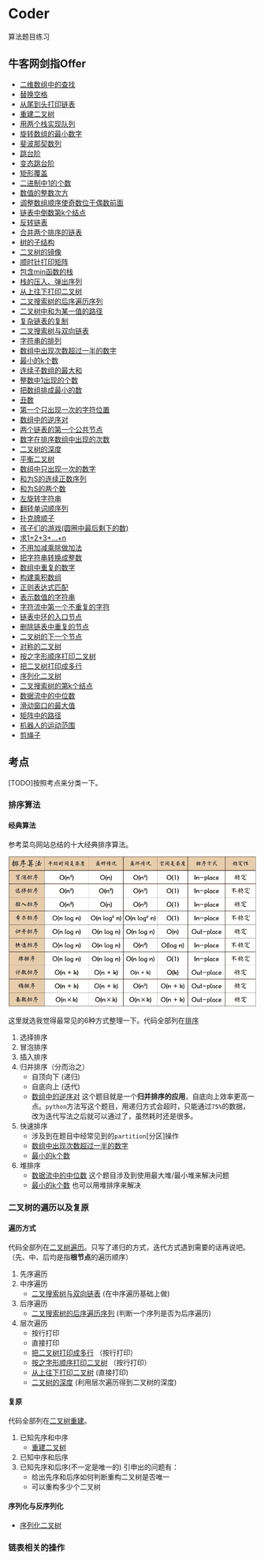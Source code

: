 # Coder
算法题目练习

## 牛客网剑指Offer
+ [二维数组中的查找](https://github.com/gx-white/Coder/tree/master/AimAtOffer/searchIn2DArray)
+ [替换空格](https://github.com/gx-white/Coder/tree/master/AimAtOffer/replaceSpace)
+ [从尾到头打印链表](https://github.com/gx-white/Coder/tree/master/AimAtOffer/printListFromTailToHead)
+ [重建二叉树](https://github.com/gx-white/Coder/tree/master/AimAtOffer/reConstructBinaryTree)
+ [用两个栈实现队列](https://github.com/gx-white/Coder/tree/master/AimAtOffer/achieveListWithTwoStacks)
+ [旋转数组的最小数字](https://github.com/gx-white/Coder/tree/master/AimAtOffer/minNumberInRotateArray)
+ [斐波那契数列](https://github.com/gx-white/Coder/tree/master/AimAtOffer/Fibonacci)
+ [跳台阶](https://github.com/gx-white/Coder/tree/master/AimAtOffer/jumpFloor)
+ [变态跳台阶](https://github.com/gx-white/Coder/tree/master/AimAtOffer/jumpFloorII)
+ [矩形覆盖](https://github.com/gx-white/Coder/tree/master/AimAtOffer/rectCover)
+ [二进制中1的个数](https://github.com/gx-white/Coder/tree/master/AimAtOffer/NumberOf1)
+ [数值的整数次方](https://github.com/gx-white/Coder/tree/master/AimAtOffer/Power)
+ [调整数组顺序使奇数位于偶数前面](https://github.com/gx-white/Coder/tree/master/AimAtOffer/reOrderArray)
+ [链表中倒数第k个结点](https://github.com/gx-white/Coder/tree/master/AimAtOffer/FindKthToTail)
+ [反转链表](https://github.com/gx-white/Coder/tree/master/AimAtOffer/ReverseList)
+ [合并两个排序的链表](https://github.com/gx-white/Coder/tree/master/AimAtOffer/Merge)
+ [树的子结构](https://github.com/gx-white/Coder/tree/master/AimAtOffer/HasSubtree)
+ [二叉树的镜像](https://github.com/gx-white/Coder/tree/master/AimAtOffer/Mirror)
+ [顺时针打印矩阵](https://github.com/gx-white/Coder/tree/master/AimAtOffer/printMatrix)
+ [包含min函数的栈](https://github.com/gx-white/Coder/tree/master/AimAtOffer/stackContainsMin)
+ [栈的压入、弹出序列](https://github.com/gx-white/Coder/tree/master/AimAtOffer/IsPopOrder)
+ [从上往下打印二叉树](https://github.com/gx-white/Coder/tree/master/AimAtOffer/PrintFromTopToBottom)
+ [二叉搜索树的后序遍历序列](https://github.com/gx-white/Coder/tree/master/AimAtOffer/VerifySquenceOfBST)
+ [二叉树中和为某一值的路径](https://github.com/gx-white/Coder/tree/master/AimAtOffer/FindPath)
+ [复杂链表的复制](https://github.com/gx-white/Coder/tree/master/AimAtOffer/Clone)
+ [二叉搜索树与双向链表](https://github.com/gx-white/Coder/tree/master/AimAtOffer/Convert)
+ [字符串的排列](https://github.com/gx-white/Coder/tree/master/AimAtOffer/Permutation)
+ [数组中出现次数超过一半的数字](https://github.com/gx-white/Coder/tree/master/AimAtOffer/MoreThanHalfNum)
+ [最小的k个数](https://github.com/gx-white/Coder/tree/master/AimAtOffer/GetLeastNumbers)
+ [连续子数组的最大和](https://github.com/gx-white/Coder/tree/master/AimAtOffer/FindGreatestSumOfSubArray)
+ [整数中1出现的个数](https://github.com/gx-white/Coder/tree/master/AimAtOffer/NumberOf1Between1AndN)
+ [把数组排成最小的数](https://github.com/gx-white/Coder/tree/master/AimAtOffer/PrintMinNumber)
+ [丑数](https://github.com/gx-white/Coder/tree/master/AimAtOffer/GetUglyNumber)
+ [第一个只出现一次的字符位置](https://github.com/gx-white/Coder/tree/master/AimAtOffer/FirstNotRepeatingChar)
+ [数组中的逆序对](https://github.com/gx-white/Coder/tree/master/AimAtOffer/InversePairs)
+ [两个链表的第一个公共节点](https://github.com/gx-white/Coder/tree/master/AimAtOffer/FindFirstCommonNode)
+ [数字在排序数组中出现的次数](https://github.com/gx-white/Coder/tree/master/AimAtOffer/GetNumberOfK)
+ [二叉树的深度](https://github.com/gx-white/Coder/tree/master/AimAtOffer/TreeDepth)
+ [平衡二叉树](https://github.com/gx-white/Coder/tree/master/AimAtOffer/IsBalanced)
+ [数组中只出现一次的数字](https://github.com/gx-white/Coder/tree/master/AimAtOffer/FindNumsAppearOnce)
+ [和为S的连续正数序列](https://github.com/gx-white/Coder/tree/master/AimAtOffer/FindContinuousSequence)
+ [和为S的两个数](https://github.com/gx-white/Coder/tree/master/AimAtOffer/FindNumbersWithSum)
+ [左旋转字符串](https://github.com/gx-white/Coder/tree/master/AimAtOffer/LeftRotateString)
+ [翻转单词顺序列](https://github.com/gx-white/Coder/tree/master/AimAtOffer/ReverseSentence)
+ [扑克牌顺子](https://github.com/gx-white/Coder/tree/master/AimAtOffer/IsContinuous)
+ [孩子们的游戏(圆圈中最后剩下的数)](https://github.com/gx-white/Coder/tree/master/AimAtOffer/LastRemaining)
+ [求1+2+3+...+n](https://github.com/gx-white/Coder/tree/master/AimAtOffer/Sum)
+ [不用加减乘除做加法](https://github.com/gx-white/Coder/tree/master/AimAtOffer/Add)
+ [把字符串转换成整数](https://github.com/gx-white/Coder/tree/master/AimAtOffer/StrToInt)
+ [数组中重复的数字](https://github.com/gx-white/Coder/tree/master/AimAtOffer/duplicate)
+ [构建乘积数组](https://github.com/gx-white/Coder/tree/master/AimAtOffer/multiply)
+ [正则表达式匹配](https://github.com/gx-white/Coder/tree/master/AimAtOffer/match)
+ [表示数值的字符串](https://github.com/gx-white/Coder/tree/master/AimAtOffer/isNumeric)
+ [字符流中第一个不重复的字符](https://github.com/gx-white/Coder/tree/master/AimAtOffer/FirstAppearingOnce)
+ [链表中环的入口节点](https://github.com/gx-white/Coder/tree/master/AimAtOffer/EntryNodeOfLoop)
+ [删除链表中重复的节点](https://github.com/gx-white/Coder/tree/master/AimAtOffer/deleteDuplication)
+ [二叉树的下一个节点](https://github.com/gx-white/Coder/tree/master/AimAtOffer/GetNext)
+ [对称的二叉树](https://github.com/gx-white/Coder/tree/master/AimAtOffer/isSymmetrical)
+ [按之字形顺序打印二叉树](https://github.com/gx-white/Coder/tree/master/AimAtOffer/Print)
+ [把二叉树打印成多行](https://github.com/gx-white/Coder/tree/master/AimAtOffer/MutilPrint)
+ [序列化二叉树](https://github.com/gx-white/Coder/tree/master/AimAtOffer/Serialize)
+ [二叉搜索树的第k个结点](https://github.com/gx-white/Coder/tree/master/AimAtOffer/KthNode)
+ [数据流中的中位数](https://github.com/gx-white/Coder/tree/master/AimAtOffer/GetMedian)
+ [滑动窗口的最大值](https://github.com/gx-white/Coder/tree/master/AimAtOffer/maxInWindows)
+ [矩阵中的路径](https://github.com/gx-white/Coder/tree/master/AimAtOffer/hasPath)
+ [机器人的运动范围](https://github.com/gx-white/Coder/tree/master/AimAtOffer/movingCount)
+ [剪绳子](https://github.com/gx-white/Coder/tree/master/AimAtOffer/cutRope)


## 考点

[TODO]按照考点来分类一下。
### 排序算法

#### 经典算法

参考菜鸟网站总结的十大经典排序算法。

![image](Arrange/sort.png)

这里就选我觉得最常见的6种方式整理一下。代码全部列在[排序](https://github.com/gx-white/Coder/tree/master/Arrange/sort.py)
1. 选择排序
2. 冒泡排序
3. 插入排序
4. 归并排序（分而治之）
    + 自顶向下 (递归)
    + 自底向上 (迭代)
    + [数组中的逆序对](https://github.com/gx-white/Coder/tree/master/AimAtOffer/InversePairs) 这个题目就是一个**归并排序的应用**，自底向上效率更高一点。`python`方法写这个题目，用递归方式会超时，只能通过`75%`的数据，改为迭代写法之后就可以通过了，虽然耗时还是很多。
5. 快速排序
    + 涉及到在题目中经常见到的`partition`[分区]操作
    + [数组中出现次数超过一半的数字](https://github.com/gx-white/Coder/tree/master/AimAtOffer/MoreThanHalfNum) 
    + [最小的k个数](https://github.com/gx-white/Coder/tree/master/AimAtOffer/GetLeastNumbers) 
6. 堆排序
    + [数据流中的中位数](https://github.com/gx-white/Coder/tree/master/AimAtOffer/GetMedian) 这个题目涉及到使用最大堆/最小堆来解决问题
    + [最小的k个数](https://github.com/gx-white/Coder/tree/master/AimAtOffer/GetLeastNumbers) 也可以用堆排序来解决

### 二叉树的遍历以及复原

#### 遍历方式

代码全部列在[二叉树遍历](https://github.com/gx-white/Coder/tree/master/Arrange/treeTraverse.py)。只写了递归的方式，迭代方式遇到需要的话再说吧。
（先、中、后均是指**根节点**的遍历顺序）
1. 先序遍历
2. 中序遍历
    + [二叉搜索树与双向链表](https://github.com/gx-white/Coder/tree/master/AimAtOffer/Convert) (在中序遍历基础上做)
3. 后序遍历 
    + [二叉搜索树的后序遍历序列](https://github.com/gx-white/Coder/tree/master/AimAtOffer/VerifySquenceOfBST) (判断一个序列是否为后序遍历)
4. 层次遍历
    + 按行打印
    + 直接打印
    + [把二叉树打印成多行](https://github.com/gx-white/Coder/tree/master/AimAtOffer/MutilPrint)  （按行打印）
    + [按之字形顺序打印二叉树](https://github.com/gx-white/Coder/tree/master/AimAtOffer/Print)   （按行打印）
    + [从上往下打印二叉树](https://github.com/gx-white/Coder/tree/master/AimAtOffer/PrintFromTopToBottom)  (直接打印)
    + [二叉树的深度](https://github.com/gx-white/Coder/tree/master/AimAtOffer/TreeDepth)  (利用层次遍历得到二叉树的深度)

#### 复原

代码全部列在[二叉树重建](https://github.com/gx-white/Coder/tree/master/Arrange/treereConstruct.py)。
1. 已知先序和中序
    + [重建二叉树](https://github.com/gx-white/Coder/tree/master/AimAtOffer/reConstructBinaryTree)
2. 已知中序和后序
3. 已知先序和后序(不一定是唯一的)
    引申出的问题有：
    + 给出先序和后序如何判断重构二叉树是否唯一
    + 可以重构多少个二叉树

#### 序列化与反序列化

+ [序列化二叉树](https://github.com/gx-white/Coder/tree/master/AimAtOffer/Serialize)

### 链表相关的操作